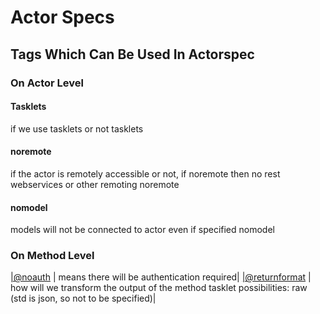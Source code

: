 Actor Specs
===========

Tags Which Can Be Used In Actorspec
-----------------------------------

### On Actor Level

#### Tasklets

if we use tasklets or not tasklets

#### noremote

if the actor is remotely accessible or not, if noremote then no rest
webservices or other remoting noremote

#### nomodel

models will not be connected to actor even if specified nomodel

### On Method Level

[|@noauth](mailto:|@noauth) | means there will be authentication
required| [|@returnformat](mailto:|@returnformat) | how will we
transform the output of the method tasklet possibilities: raw (std is
json, so not to be specified)|
